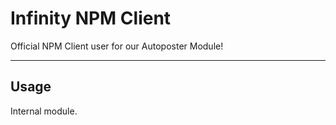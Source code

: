 # Infinity NPM Client
Official NPM Client user for our Autoposter Module!

---

## Usage
Internal module.